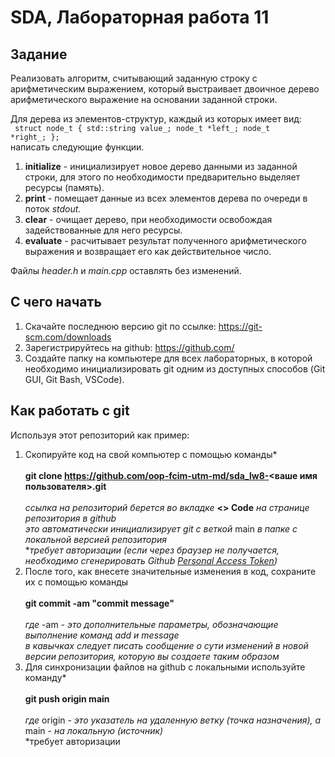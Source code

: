 # SDA, Лабораторная работа 11
## Задание ##
Pеализовать алгоритм, считывающий заданную строку с арифметическим выражением, который выстраивает двоичное дерево арифметического выражение на основании заданной строки.

Для дерева из элементов-структур, каждый из которых имеет вид:
<br><code>
struct node_t
{
    std::string value_;
    node_t *left_;
    node_t *right_;
};
</code><br> написать следующие функции.

1. **initialize** - инициализирует новое дерево данными из заданной строки, для этого по необходимости предварительно выделяет ресурсы (память).
2. **print** - помещает данные из всех элементов дерева по очереди в поток *stdout*.
3. **clear** - очищает дерево, при необходимости освобождая задействованные для него ресурсы.
4. **evaluate** - расчитывает результат полученного арифметического выражения и возвращает его как действительное число.

Файлы _header.h_ и _main.cpp_ оставлять без изменений.

## С чего начать
1. Скачайте последнюю версию git по ссылке: https://git-scm.com/downloads
2. Зарегистрируйтесь на github: https://github.com/
3. Создайте папку на компьютере для всех лабораторных, в которой необходимо инициализировать git одним из доступных способов (Git GUI, Git Bash, VSCode).

## Как работать с git
Используя этот репозиторий как пример:
1. Скопируйте код на свой компьютер с помощью команды*<br><br>
**git clone https://github.com/oop-fcim-utm-md/sda_lw8-<ваше имя пользователя>.git**<br><br>
*ссылка на репозиторий берется во вкладке* **<> Code** *на странице репозитория в github*<br>
*это автоматически инициализирует git с веткой* main *в папке с локальной версией репозитория*<br>
**требует авторизации (если через браузер не получается, необходимо сгенерировать Github [Personal Access Token](https://docs.github.com/en/authentication/keeping-your-account-and-data-secure/creating-a-personal-access-token))*
2. После того, как внесете значительные изменения в код, cохраните их с помощью команды<br><br>
**git commit -am "commit message"**<br><br>
*где* -am - *это дополнительные параметры, обозначающие выполнение команд add и message*<br>
*в кавычках следует писать сообщение о сути изменений в новой версии репозитория, которую вы создаете таким образом*
3. Для синхронизации файлов на github с локальными используйте команду*<br><br>
**git push origin main**<br><br>
*где* origin - *это указатель на удаленную ветку (точка назначения), а* main - *на локальную (источник)*<br>
*требует авторизации
